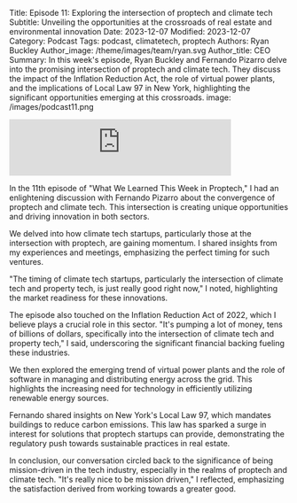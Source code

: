 Title: Episode 11: Exploring the intersection of proptech and climate tech
Subtitle: Unveiling the opportunities at the crossroads of real estate and environmental innovation
Date: 2023-12-07
Modified: 2023-12-07
Category: Podcast
Tags: podcast, climatetech, proptech
Authors: Ryan Buckley
Author_image: /theme/images/team/ryan.svg
Author_title: CEO
Summary: In this week's episode, Ryan Buckley and Fernando Pizarro delve into the promising intersection of proptech and climate tech. They discuss the impact of the Inflation Reduction Act, the role of virtual power plants, and the implications of Local Law 97 in New York, highlighting the significant opportunities emerging at this crossroads.
image: /images/podcast11.png


<iframe src="https://podcasters.spotify.com/pod/show/thisweekinproptech/embed/episodes/The-Intersection-of-Climate-and-Real-Estate-e2d4i3c/a-aanqf01" height="102px" width="400px" frameborder="0" scrolling="no"></iframe>

In the 11th episode of "What We Learned This Week in Proptech," I had an enlightening discussion with Fernando Pizarro about the convergence of proptech and climate tech. This intersection is creating unique opportunities and driving innovation in both sectors.

We delved into how climate tech startups, particularly those at the intersection with proptech, are gaining momentum. I shared insights from my experiences and meetings, emphasizing the perfect timing for such ventures.

"The timing of climate tech startups, particularly the intersection of climate tech and property tech, is just really good right now," I noted, highlighting the market readiness for these innovations.

The episode also touched on the Inflation Reduction Act of 2022, which I believe plays a crucial role in this sector. "It's pumping a lot of money, tens of billions of dollars, specifically into the intersection of climate tech and property tech," I said, underscoring the significant financial backing fueling these industries.

We then explored the emerging trend of virtual power plants and the role of software in managing and distributing energy across the grid. This highlights the increasing need for technology in efficiently utilizing renewable energy sources.

Fernando shared insights on New York's Local Law 97, which mandates buildings to reduce carbon emissions. This law has sparked a surge in interest for solutions that proptech startups can provide, demonstrating the regulatory push towards sustainable practices in real estate.

In conclusion, our conversation circled back to the significance of being mission-driven in the tech industry, especially in the realms of proptech and climate tech. "It's really nice to be mission driven," I reflected, emphasizing the satisfaction derived from working towards a greater good.